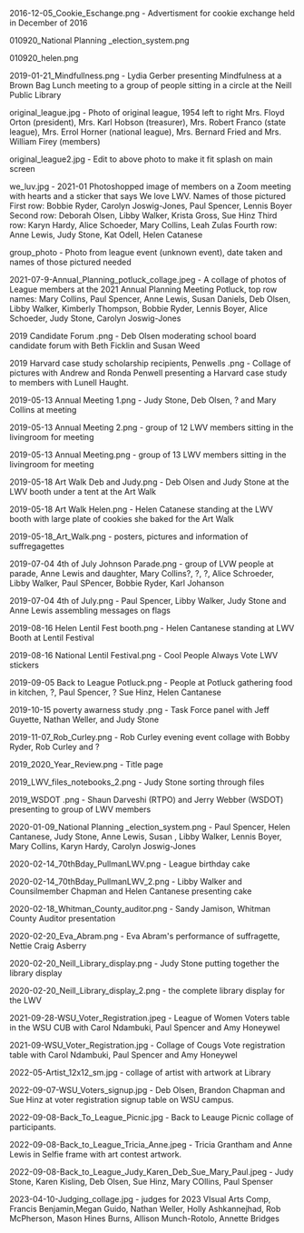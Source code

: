 2016-12-05_Cookie_Eschange.png - Advertisment for cookie exchange held in December of 2016

010920_National Planning _election_system.png

010920_helen.png

2019-01-21_Mindfullness.png - Lydia Gerber presenting Mindfulness at a Brown Bag Lunch meeting to a group of people sitting in a circle at the Neill Public Library

original_league.jpg - Photo of original league, 1954 left to right Mrs. Floyd Orton (president), Mrs. Karl Hobson (treasurer), Mrs. Robert Franco (state league), Mrs. Errol Horner (national league), Mrs. Bernard Fried and Mrs. William Firey (members)

original_league2.jpg - Edit to above photo to make it fit splash on main screen

we_luv.jpg - 2021-01 Photoshopped image of members on a Zoom meeting with hearts and a sticker that says We love LWV.  Names of those pictured  First row: Bobbie Ryder, Carolyn Joswig-Jones, Paul Spencer, Lennis Boyer  Second row: Deborah Olsen, Libby Walker, Krista Gross, Sue Hinz Third row: Karyn Hardy, Alice Schoeder, Mary Collins, Leah Zulas Fourth row: Anne Lewis, Judy Stone, Kat Odell, Helen Catanese

group_photo - Photo from league event (unknown event), date taken and names of those pictured needed

2021-07-9-Annual_Planning_potluck_collage.jpeg - A collage of photos of League members at the 2021 Annual Planning Meeting Potluck, top row names: Mary Collins, Paul Spencer, Anne Lewis, Susan Daniels, Deb Olsen, Libby Walker, Kimberly Thompson, Bobbie Ryder, Lennis Boyer, Alice Schoeder, Judy Stone, Carolyn Joswig-Jones

2019 Candidate Forum .png - Deb Olsen moderating school board candidate forum with Beth Ficklin and Susan Weed

2019 Harvard case study scholarship recipients, Penwells .png - Collage of pictures with Andrew and Ronda Penwell presenting a Harvard case study to members with Lunell Haught.

2019-05-13 Annual Meeting 1.png - Judy Stone, Deb Olsen, ? and Mary Collins at meeting

2019-05-13 Annual Meeting 2.png - group of 12 LWV members sitting in the livingroom for meeting

2019-05-13 Annual Meeting.png - group of 13 LWV members sitting in the livingroom for meeting

2019-05-18 Art Walk Deb and Judy.png - Deb Olsen and Judy Stone at the LWV booth under a tent at the Art Walk

2019-05-18 Art Walk Helen.png - Helen Catanese standing at the LWV booth with large plate of cookies she baked for the Art Walk

2019-05-18_Art_Walk.png - posters, pictures and information of suffregagettes

2019-07-04 4th of July Johnson Parade.png - group of LVW people at parade, Anne Lewis and daughter, Mary Collins?, ?, ?, Alice Schroeder, Libby Walker, Paul SPencer, Bobbie Ryder, Karl Johanson

2019-07-04 4th of July.png - Paul Spencer, Libby Walker, Judy Stone and Anne Lewis assembling messages on flags

2019-08-16 Helen Lentil Fest booth.png - Helen Cantanese standing at LWV Booth at Lentil Festival

2019-08-16 National Lentil Festival.png - Cool People Always Vote LWV stickers

2019-09-05 Back to League Potluck.png - People at Potluck gathering food in kitchen, ?, Paul Spencer, ? Sue Hinz, Helen Cantanese

2019-10-15 poverty awarness study .png - Task Force panel with Jeff Guyette, Nathan Weller, and Judy Stone

2019-11-07_Rob_Curley.png - Rob Curley evening event collage with Bobby Ryder, Rob Curley and ?

2019_2020_Year_Review.png - Title page

2019_LWV_files_notebooks_2.png - Judy Stone sorting through files

2019_WSDOT .png - Shaun Darveshi (RTPO) and Jerry Webber (WSDOT) presenting to group of LWV members

2020-01-09_National Planning _election_system.png - Paul Spencer, Helen Cantanese, Judy Stone, Anne Lewis, Susan , Libby Walker, Lennis Boyer, Mary Collins, Karyn Hardy, Carolyn Joswig-Jones

2020-02-14_70thBday_PullmanLWV.png - League birthday cake

2020-02-14_70thBday_PullmanLWV_2.png - Libby Walker and Counsilmember Chapman and Helen Cantanese presenting cake

2020-02-18_Whitman_County_auditor.png - Sandy Jamison, Whitman County Auditor presentation

2020-02-20_Eva_Abram.png - Eva Abram's performance of suffragette, Nettie Craig Asberry

2020-02-20_Neill_Library_display.png - Judy Stone putting together the library display

2020-02-20_Neill_Library_display_2.png - the complete library display for the LWV 



2021-09-28-WSU_Voter_Registration.jpeg - League of Women Voters table in the WSU CUB with Carol Ndambuki, Paul Spencer and Amy Honeywel

2021-09-WSU_Voter_Registration.jpg - Collage of Cougs Vote registration table with Carol Ndambuki, Paul Spencer and Amy Honeywel

2022-05-Artist_12x12_sm.jpg - collage of artist with artwork at Library

2022-09-07-WSU_Voters_signup.jpg - Deb Olsen, Brandon Chapman and Sue Hinz at voter registration signup table on WSU campus.

2022-09-08-Back_To_League_Picnic.jpg - Back to Leauge Picnic collage of participants. 

2022-09-08-Back_to_League_Tricia_Anne.jpeg - Tricia Grantham and Anne Lewis in Selfie frame with art contest artwork.

2022-09-08-Back_to_League_Judy_Karen_Deb_Sue_Mary_Paul.jpeg - Judy Stone, Karen Kisling, Deb Olsen, Sue Hinz, Mary COllins, Paul Spenser

2023-04-10-Judging_collage.jpg - judges for 2023 VIsual Arts Comp, Francis Benjamin,Megan Guido, Nathan Weller, Holly Ashkannejhad, Rob McPherson, Mason Hines Burns, Allison Munch-Rotolo, Annette Bridges


